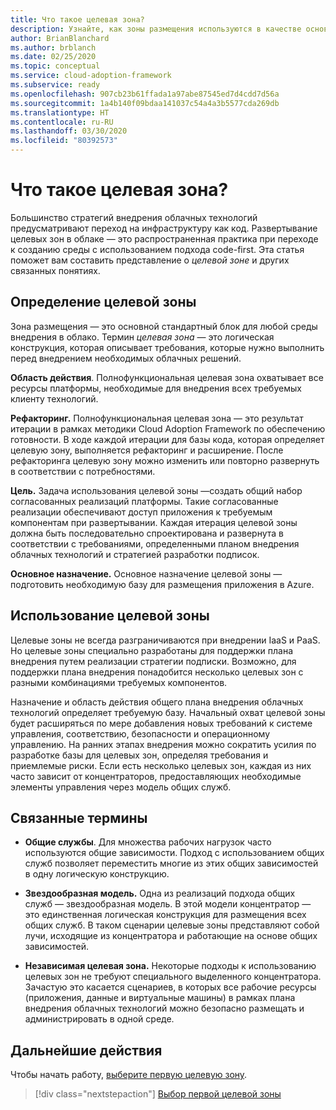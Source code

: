 ```yaml
---
title: Что такое целевая зона?
description: Узнайте, как зоны размещения используются в качестве основных стандартных блоков любой среды внедрения в облако.
author: BrianBlanchard
ms.author: brblanch
ms.date: 02/25/2020
ms.topic: conceptual
ms.service: cloud-adoption-framework
ms.subservice: ready
ms.openlocfilehash: 907cb23b61ffada1a97abe87545ed7d4cdd7d56a
ms.sourcegitcommit: 1a4b140f09bdaa141037c54a4a3b5577cda269db
ms.translationtype: HT
ms.contentlocale: ru-RU
ms.lasthandoff: 03/30/2020
ms.locfileid: "80392573"
---
```

<!-- markdownlint-disable MD026 -->

# <a name="what-is-a-landing-zone"></a>Что такое целевая зона?

Большинство стратегий внедрения облачных технологий предусматривают переход на инфраструктуру как код. Развертывание целевых зон в облаке — это распространенная практика при переходе к созданию среды с использованием подхода code-first. Эта статья поможет вам составить представление о _целевой зоне_ и других связанных понятиях.

## <a name="landing-zone-definition"></a>Определение целевой зоны

Зона размещения — это основной стандартный блок для любой среды внедрения в облако. Термин _целевая зона_ — это логическая конструкция, которая описывает требования, которые нужно выполнить перед внедрением необходимых облачных решений.

**Область действия**. Полнофункциональная целевая зона охватывает все ресурсы платформы, необходимые для внедрения всех требуемых клиенту технологий.

**Рефакторинг.** Полнофункциональная целевая зона — это результат итерации в рамках методики Cloud Adoption Framework по обеспечению готовности. В ходе каждой итерации для базы кода, которая определяет целевую зону, выполняется рефакторинг и расширение. После рефакторинга целевую зону можно изменить или повторно развернуть в соответствии с потребностями.

**Цель.** Задача использования целевой зоны —создать общий набор согласованных реализаций платформы. Такие согласованные реализации обеспечивают доступ приложения к требуемым компонентам при развертывании. Каждая итерация целевой зоны должна быть последовательно спроектирована и развернута в соответствии с требованиями, определенными планом внедрения облачных технологий и стратегией разработки подписок.

**Основное назначение.** Основное назначение целевой зоны — подготовить необходимую базу для размещения приложения в Azure.

## <a name="landing-zone-usage"></a>Использование целевой зоны

Целевые зоны не всегда разграничиваются при внедрении IaaS и PaaS. Но целевые зоны специально разработаны для поддержки плана внедрения путем реализации стратегии подписки. Возможно, для поддержки плана внедрения понадобится несколько целевых зон с разными комбинациями требуемых компонентов.

Назначение и область действия общего плана внедрения облачных технологий определяет требуемую базу. Начальный охват целевой зоны будет расширяться по мере добавления новых требований к системе управления, соответствию, безопасности и операционному управлению. На ранних этапах внедрения можно сократить усилия по разработке базы для целевых зон, определяя требования и приемлемые риски.  Если есть несколько целевых зон, каждая из них часто зависит от концентраторов, предоставляющих необходимые элементы управления через модель общих служб.

## <a name="related-terms"></a>Связанные термины

- **Общие службы**. Для множества рабочих нагрузок часто используются общие зависимости. Подход с использованием общих служб позволяет переместить многие из этих общих зависимостей в одну логическую конструкцию.

- **Звездообразная модель.** Одна из реализаций подхода общих служб — звездообразная модель. В этой модели концентратор — это единственная логическая конструкция для размещения всех общих служб. В таком сценарии целевые зоны представляют собой лучи, исходящие из концентратора и работающие на основе общих зависимостей.

- **Независимая целевая зона.** Некоторые подходы к использованию целевых зон не требуют специального выделенного концентратора. Зачастую это касается сценариев, в которых все рабочие ресурсы (приложения, данные и виртуальные машины) в рамках плана внедрения облачных технологий можно безопасно размещать и администрировать в одной среде.

## <a name="next-steps"></a>Дальнейшие действия

Чтобы начать работу, [выберите первую целевую зону](./first-landing-zone.md).

> [!div class="nextstepaction"]
> [Выбор первой целевой зоны](./first-landing-zone.md)
